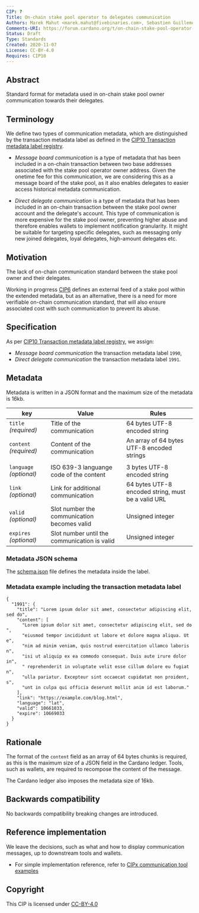 ```yaml
---
CIP: ?
Title: On-chain stake pool operator to delegates communication
Authors: Marek Mahut <marek.mahut@fivebinaries.com>, Sebastien Guillemot <sebastien@emurgo.io>, Ján Hrnko <jan.hrnko@fivebinaries.com>
Comments-URI: https://forum.cardano.org/t/on-chain-stake-pool-operator-to-delegates-communication/42229
Status: Draft
Type: Standards
Created: 2020-11-07
License: CC-BY-4.0
Requires: CIP10
---
```


## Abstract

Standard format for metadata used in on-chain stake pool owner communication towards their delegates.

## Terminology


We define two types of communication metadata, which are distinguished by the transaction metadata label as defined in the [CIP10 Transaction metadata label registry](https://github.com/cardano-foundation/CIPs/blob/master/CIP10/README.md).

 * *Message board communication* is a type of metadata that has been included in a on-chain transaction between two base addresses associated with the stake pool operator owner address. Given the onetime fee for this communication, we are considering this as a message board of the stake pool, as it also enables delegates to easier access historical metadata communication.

 * *Direct delegate communication* is a type of metadata that has been included in an on-chain transaction between the stake pool owner account and the delegate's account. This type of communication is more expensive for the stake pool owner, preventing higher abuse and therefore enables wallets to implement notification granularity. It might be suitable for targeting specific delegates, such as messaging only new joined delegates, loyal delegates, high-amount delegates etc.



## Motivation

The lack of on-chain communication standard between the stake pool owner and their delegates.

<!-- Link to CIP6 link once/if merged -->

Working in progrress [CIP6](https://github.com/cardano-foundation/CIPs/pull/15) defines an external feed of a stake pool within the extended metadata, but as an alternative, there is a need for more verifiable on-chain communication standard, that will also ensure associated cost with such communication to prevent its abuse.

## Specification

As per [CIP10 Transaction metadata label registry](https://github.com/cardano-foundation/CIPs/blob/master/CIP10/README.md), we assign:

* *Message board communication* the transaction metadata label `1990`,
* *Direct delegate communication* the transaction metadata label `1991`.

## Metadata

Metadata is written in a JSON format and the maximum size of the metadata is 16kb.

| key | Value | Rules |
| --- | ---  | --- |
| `title` *(required)*| Title of the communication | 64 bytes UTF-8 encoded string  |
| `content` *(required)*| Content of the communication | An array of 64 bytes UTF-8 encoded strings |
|||
| `language` *(optional)*| ISO 639-3 languange code of the content | 3 bytes UTF-8 encoded string
| `link` *(optional)*| Link for additional communication | 64 bytes UTF-8 encoded string, must be a valid URL |
| `valid` *(optional)* | Slot number the communication becomes valid | Unsigned integer |
| `expires` *(optional)* | Slot number until the communication is valid | Unsigned integer |

### Metadata JSON schema

The [schema.json](./schema.json) file defines the metadata inside the label.

### Metadata example including the transaction metadata label

```
{
  "1991": {
    "title": "Lorem ipsum dolor sit amet, consectetur adipiscing elit, sed do",
    "content": [
      "Lorem ipsum dolor sit amet, consectetur adipiscing elit, sed do ",
      "eiusmod tempor incididunt ut labore et dolore magna aliqua. Ut e",
      "nim ad minim veniam, quis nostrud exercitation ullamco laboris n",
      "isi ut aliquip ex ea commodo consequat. Duis aute irure dolor in",
      " reprehenderit in voluptate velit esse cillum dolore eu fugiat n",
      "ulla pariatur. Excepteur sint occaecat cupidatat non proident, s",
      "unt in culpa qui officia deserunt mollit anim id est laborum."
    ],
    "link": "https://example.com/blog.html",
    "language": "lat",
    "valid": 10661033,
    "expire": 10669033
  }
}
```

## Rationale

The format of the `content` field as an array of 64 bytes chunks is required, as this is the maximum size of a JSON field in the Cardano ledger. Tools, such as wallets, are required to recompose the content of the message.

The Cardano ledger also imposes the metadata size of 16kb.


## Backwards compatibility

No backwards compatibility breaking changes are introduced.

## Reference implementation

We leave the decisions, such as what and how to display communication messages, up to downstream tools and wallets.

 * For simple implementation reference, refer to [CIPx communication tool examples](https://github.com/fivebinaries/cip-metadata-communication-example)

## Copyright

This CIP is licensed under [CC-BY-4.0](https://creativecommons.org/licenses/by/4.0/legalcode)
